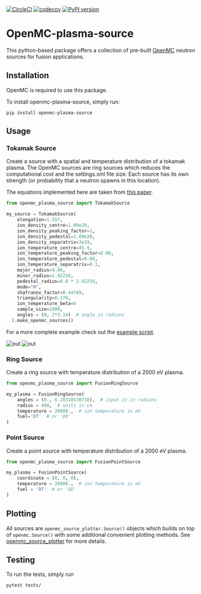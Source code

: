 [![CircleCI](https://circleci.com/gh/fusion-energy/openmc-plasma-source/tree/main.svg?style=svg)](https://circleci.com/gh/fusion-energy/openmc-plasma-source/tree/main) [![codecov](https://codecov.io/gh/fusion-energy/openmc-plasma-source/branch/main/graph/badge.svg?token=kDvWo6NGue)](https://codecov.io/gh/fusion-energy/openmc-plasma-source) [![PyPI version](https://badge.fury.io/py/openmc-plasma-source.svg)](https://badge.fury.io/py/openmc-plasma-source)

# OpenMC-plasma-source

This python-based package offers a collection of pre-built [OpenMC](https://github.com/openmc-dev/openmc) neutron sources for fusion applications.

## Installation

OpenMC is required to use this package.

To install openmc-plasma-source, simply run:
```
pip install openmc-plasma-source
```

## Usage

### Tokamak Source

Create a source with a spatial and temperature distribution of a tokamak plasma.
The OpenMC sources are ring sources which reduces the computational cost and the settings.xml file size.
Each source has its own strength (or probability that a neutron spawns in this location).

The equations implemented here are taken from [this paper](https://doi.org/10.1016/j.fusengdes.2012.02.025).

```python
from openmc_plasma_source import TokamakSource

my_source = TokamakSource(
    elongation=1.557,
    ion_density_centre=1.09e20,
    ion_density_peaking_factor=1,
    ion_density_pedestal=1.09e20,
    ion_density_separatrix=3e19,
    ion_temperature_centre=45.9,
    ion_temperature_peaking_factor=8.06,
    ion_temperature_pedestal=6.09,
    ion_temperature_separatrix=0.1,
    major_radius=9.06,
    minor_radius=2.92258,
    pedestal_radius=0.8 * 2.92258,
    mode="H",
    shafranov_factor=0.44789,
    triangularity=0.270,
    ion_temperature_beta=6
    sample_size=1000,
    angles = (0, 2*3.14)  # angle in radians
  ).make_openmc_sources()
```

For a more complete example check out the [example script](https://github.com/fusion-energy/openmc-plasma-source/blob/main/examples/tokamak_source_example.py).

![out](https://user-images.githubusercontent.com/40028739/135100022-330aa51c-e2a2-401c-9738-90f3e99c84d4.png)
 ![out](https://user-images.githubusercontent.com/40028739/135098576-a94709ef-96b4-4b8d-8fa0-76a201b6c5d2.png)

### Ring Source

Create a ring source with temperature distribution of a 2000 eV plasma.

```python
from openmc_plasma_source import FusionRingSource

my_plasma = FusionRingSource(
    angles = (0., 6.28318530718),  # input is in radians
    radius = 400,  # units in cm
    temperature = 20000.,  # ion temperature in eV
    fuel='DT'  # or 'DD'
)
```
### Point Source

Create a point source with temperature distribution of a 2000 eV plasma.


```python
from openmc_plasma_source import FusionPointSource

my_plasma = FusionPointSource(
    coordinate = (0, 0, 0),
    temperature = 20000.,  # ion temperature in eV
    fuel = 'DT'  # or 'DD'
)
```

## Plotting

All sources are ```openmc_source_plotter.Source()``` objects which builds on
top of ```openmc.Source()``` with some additional convenient plotting methods.
See [openmc_source_plotter](https://github.com/fusion-energy/openmc_source_plotter) 
for more details.

## Testing

To run the tests, simply run

```
pytest tests/
```
